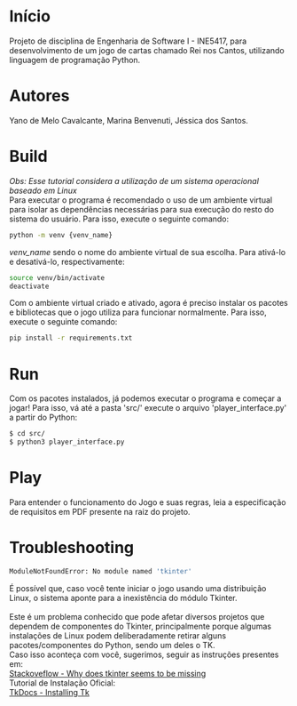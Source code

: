 # Início

Projeto de disciplina de Engenharia de Software I - INE5417, para desenvolvimento de um jogo de cartas chamado Rei nos Cantos, utilizando linguagem de programação Python.

# Autores

Yano de Melo Cavalcante, Marina Benvenuti, Jéssica dos Santos.

# Build

<em> Obs: Esse tutorial considera a utilização de um sistema operacional baseado em Linux</em><br>
Para executar o programa é recomendado o uso de um ambiente virtual para isolar as dependências necessárias para sua execução do resto do sistema do usuário. Para isso, execute o seguinte comando:
```bash
python -m venv {venv_name}
```

<em>venv_name</em> sendo o nome do ambiente virtual de sua escolha.
Para ativá-lo e desativá-lo, respectivamente:
```bash
source venv/bin/activate
deactivate
```
Com o ambiente virtual criado e ativado, agora é preciso instalar os pacotes e bibliotecas que o jogo utiliza para funcionar normalmente. Para isso, execute o seguinte comando:
```bash
pip install -r requirements.txt
```

# Run

Com os pacotes instalados, já podemos executar o programa e começar a jogar! Para isso, vá até a pasta 'src/' execute o arquivo 'player_interface.py' a partir do Python:
```bash
$ cd src/
$ python3 player_interface.py
```

# Play

Para entender o funcionamento do Jogo e suas regras, leia a especificação de requisitos em PDF presente na raiz do projeto.

# Troubleshooting
```bash
ModuleNotFoundError: No module named 'tkinter'
```
É possível que, caso você tente iniciar o jogo usando uma distribuição Linux, o sistema aponte para a inexistência do módulo Tkinter.<br> <br>Este é um problema conhecido que pode afetar diversos projetos que dependem de componentes do Tkinter, principalmente porque algumas instalações de Linux podem deliberadamente retirar alguns pacotes/componentes do Python, sendo um deles o TK.<br>
Caso isso aconteça com você, sugerimos, seguir as instruções presentes em: <br>
<a href="https://stackoverflow.com/a/76105219">Stackoveflow - Why does tkinter seems to be missing</a><br>
Tutorial de Instalação Oficial:<br>
<a href="https://tkdocs.com/tutorial/install.html">TkDocs - Installing Tk</a>